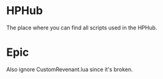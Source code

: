 # HPHub
The place where you can find all scripts used in the HPHub.
# Epic
Also ignore CustomRevenant.lua since it's broken.
